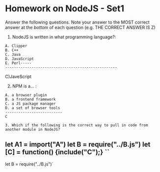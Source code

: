 # Homework on NodeJS - Set1

Answer the following questions. Note your answer to the MOST correct answer at the *bottom* of each question (e.g. THE CORRECT ANSWER IS Z)

1. NodeJS is written in what programming language?:

```
A. Clipper
B. C++
C. Java
D. JavaScript
E. Perl-----
---------------------------------------------------
```
C)JaveScript

2. NPM is a... :

```
A. a browser plugin
B. a frontend framework
C. a JS package manager
D. a set of browser tools
--------------------------
C

3. Which if the following is the correct way to pull in code from another module in NodeJS?

```
let A1 = import("A")
let B = require("../B.js")
let [C] = function() {include("C");}
``
--------------------------------------------
let B = require("../B.js")`
